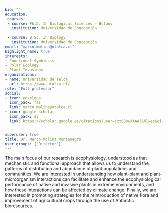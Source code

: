 ```yaml
---
bio: ""
education:
 courses:
 - course: Ph.D. In Biological Sciences – Botany
   institution: Universidad de Concepción 
   
 - course: B.Sc. In Biology
   institution: Universidad de Concepción
email: "marco.molina@utalca.cl"
highlight_name: true
interests:
- Functional Symbiosis
- Polar Ecology
- Plant Invasions
organizations:
- name: Universidad de Talca
  url: https://www.utalca.cl/
role: "Full professor"
social:
- icon: envelope
  icon_pack: fas
  link: marco.molina@utalca.cl
- icon: google-scholar
  icon_pack: ai
  link: https://scholar.google.es/citations?user=jzt0JowAAAAJ&hl=es&oi=ao


superuser: true
title: Dr. Marco Molina Montenegro
user_groups: ["Director"]
---
```


The main focus of our research is ecophysiology, understood as that mechanistic and functional approach that allows us to understand the patterns of distribution and abundance of plant populations and communities. We are interested in understanding how plant-plant and plant-microorganism interactions can facilitate and enhance the ecophysiological performance of native and invasive plants in extreme environments, and how these interactions can be affected by climate change. Finally, we are interested in promoting strategies for the reintroduction of native flora and improvement of agricultural crops through the use of Antarctic bioresources.
